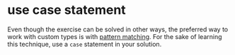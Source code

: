 # use case statement

Even though the exercise can be solved in other ways, the preferred way to work with custom types is with [pattern matching][pattern-matching].
For the sake of learning this technique, use a `case` statement in your solution.

[pattern-matching]: https://guide.elm-lang.org/types/pattern_matching.html
